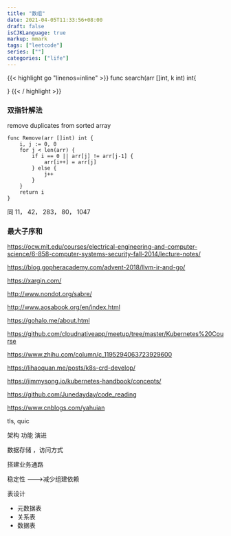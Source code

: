 ```yaml
---
title: "数组"
date: 2021-04-05T11:33:56+08:00
draft: false
isCJKLanguage: true
markup: mmark
tags: ["leetcode"]
series: [""]
categories: ["life"]
---
```


{{< highlight go "linenos=inline" >}}
func search(arr []int, k int) int{

}
{{< / highlight >}}

### 双指针解法

remove duplicates from sorted array

```golang
func Remove(arr []int) int {
    i, j := 0, 0
    for j < len(arr) {
        if i == 0 || arr[j] != arr[j-1] {
            arr[i++] = arr[j]
        } else {
            j++
        }
    }
    return i
}

```
同 11， 42， 283， 80， 1047


### 最大子序和

https://ocw.mit.edu/courses/electrical-engineering-and-computer-science/6-858-computer-systems-security-fall-2014/lecture-notes/

https://blog.gopheracademy.com/advent-2018/llvm-ir-and-go/

https://xargin.com/

http://www.nondot.org/sabre/

http://www.aosabook.org/en/index.html

https://gohalo.me/about.html

https://github.com/cloudnativeapp/meetup/tree/master/Kubernetes%20Course

https://www.zhihu.com/column/c_1195294063723929600

https://lihaoquan.me/posts/k8s-crd-develop/

https://jimmysong.io/kubernetes-handbook/concepts/

https://github.com/Junedayday/code_reading

https://www.cnblogs.com/yahuian

tls, quic

架构 功能 演进

数据存储 ，访问方式

搭建业务通路

稳定性 --->减少组建依赖


表设计
+ 元数据表
+ 关系表
+ 数据表